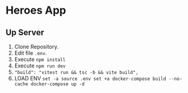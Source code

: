 # Heroes App

## Up Server

1. Clone Repository.
2. Edit file `.env`.
3. Execute `npm install`
4. Execute `npm run dev`
5. `"build": "vitest run && tsc -b && vite build",`
6. LOAD ENV 
`
set -a
source .env
set +a
docker-compose build --no-cache
docker-compose up -d
`